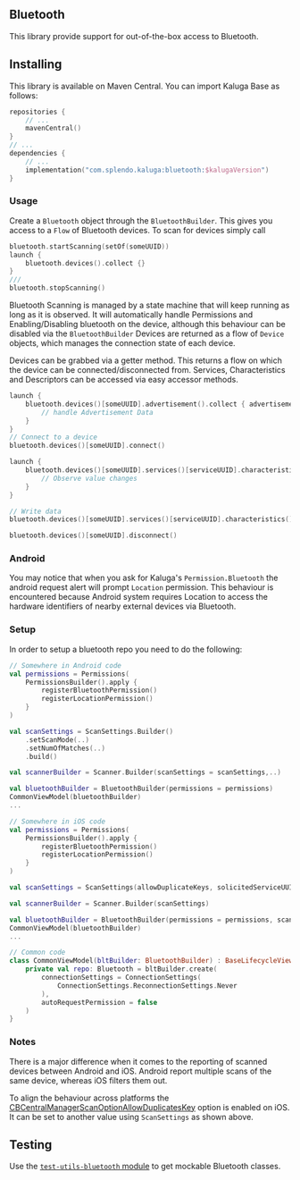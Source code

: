 ## Bluetooth

This library provide support for out-of-the-box access to Bluetooth.

## Installing
This library is available on Maven Central. You can import Kaluga Base as follows:

```kotlin
repositories {
    // ...
    mavenCentral()
}
// ...
dependencies {
    // ...
    implementation("com.splendo.kaluga:bluetooth:$kalugaVersion")
}
```

### Usage
Create a `Bluetooth` object through the `BluetoothBuilder`. This gives you access to a `Flow` of Bluetooth devices. To scan for devices simply call

```kotlin
bluetooth.startScanning(setOf(someUUID))
launch {
    bluetooth.devices().collect {}
}
///
bluetooth.stopScanning()
```
Bluetooth Scanning is managed by a state machine that will keep running as long as it is observed. It will automatically handle Permissions and Enabling/Disabling bluetooth on the device, although this behaviour can be disabled via the `BluetoothBuilder`
Devices are returned as a flow of `Device` objects, which manages the connection state of each device.

Devices can be grabbed via a getter method. This returns a flow on which the device can be connected/disconnected from. Services, Characteristics and Descriptors can be accessed via easy accessor methods.

```kotlin
launch {
    bluetooth.devices()[someUUID].advertisement().collect { advertisementData ->
        // handle Advertisement Data
    }   
}
// Connect to a device
bluetooth.devices()[someUUID].connect()

launch {
    bluetooth.devices()[someUUID].services()[serviceUUID].characteristics()[characteristicUUID].descriptors()[descriptorUUID].value().collect {
        // Observe value changes
    }
}

// Write data
bluetooth.devices()[someUUID].services()[serviceUUID].characteristics()[characteristicUUID].first().writeValue(newValue)

bluetooth.devices()[someUUID].disconnect()
```

### Android
You may notice that when you ask for Kaluga's `Permission.Bluetooth` the android request alert will prompt `Location` permission. This behaviour is encountered because Android system requires Location to access the hardware identifiers of nearby external devices via Bluetooth.

### Setup
In order to setup a bluetooth repo you need to do the following:

```kotlin
// Somewhere in Android code
val permissions = Permissions(
    PermissionsBuilder().apply {
        registerBluetoothPermission()
        registerLocationPermission()
    }
)

val scanSettings = ScanSettings.Builder()
    .setScanMode(..)
    .setNumOfMatches(..)
    .build()

val scannerBuilder = Scanner.Builder(scanSettings = scanSettings,..)

val bluetoothBuilder = BluetoothBuilder(permissions = permissions)
CommonViewModel(bluetoothBuilder)
...

// Somewhere in iOS code
val permissions = Permissions(
    PermissionsBuilder().apply {
        registerBluetoothPermission()
        registerLocationPermission()
    }
)

val scanSettings = ScanSettings(allowDuplicateKeys, solicitedServiceUUIDsKey)

val scannerBuilder = Scanner.Builder(scanSettings)

val bluetoothBuilder = BluetoothBuilder(permissions = permissions, scannerBuilder = scannerBuilder)
CommonViewModel(bluetoothBuilder)
...

// Common code
class CommonViewModel(bltBuilder: BluetoothBuilder) : BaseLifecycleViewModel() {
    private val repo: Bluetooth = bltBuilder.create(
        connectionSettings = ConnectionSettings(
            ConnectionSettings.ReconnectionSettings.Never
        ),
        autoRequestPermission = false
    )
} 
```

### Notes
There is a major difference when it comes to the reporting of scanned devices between Android and iOS. Android report multiple scans of the same device, whereas iOS filters them out.

To align the behaviour across platforms the [CBCentralManagerScanOptionAllowDuplicatesKey](https://developer.apple.com/documentation/corebluetooth/cbcentralmanagerscanoptionallowduplicateskey) option is enabled on iOS. It can be set to another value using `ScanSettings` as shown above.

## Testing
Use the [`test-utils-bluetooth` module](../test-utils-bluetooth) to get mockable Bluetooth classes.
